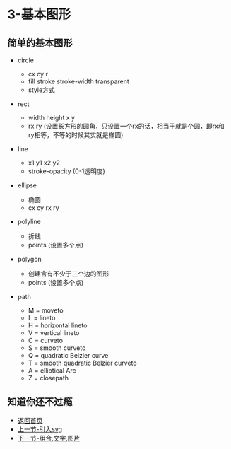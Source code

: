 # 3-基本图形

## 简单的基本图形

* circle

  * cx cy r
  * fill stroke stroke-width transparent
  * style方式

* rect

  * width height x y
  * rx ry (设置长方形的圆角，只设置一个rx的话，相当于就是个圆，即rx和ry相等，不等的时候其实就是椭圆)

* line

  * x1 y1 x2 y2
  * stroke-opacity (0-1透明度)

* ellipse

  * 椭圆
  * cx cy rx ry

* polyline
  
  * 折线
  * points (设置多个点)

* polygon

  * 创建含有不少于三个边的图形
  * points (设置多个点)

* path

  * M = moveto
  * L = lineto
  * H = horizontal lineto
  * V = vertical lineto
  * C = curveto
  * S = smooth curveto
  * Q = quadratic Belzier curve
  * T = smooth quadratic Belzier curveto
  * A = elliptical Arc
  * Z = closepath

## 知道你还不过瘾

* [返回首页](../README.md)
* [上一节-引入svg](../2-引入svg/2-引入svg.md)
* [下一节-组合,文字,图片](../4-组合,文字,图片/4-组合,文字,图片.md)